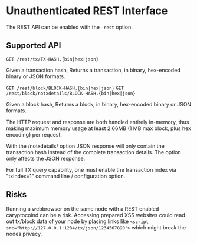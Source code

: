 Unauthenticated REST Interface
==============================

The REST API can be enabled with the `-rest` option.

Supported API
-------------
`GET /rest/tx/TX-HASH.{bin|hex|json}`

Given a transaction hash,
Returns a transaction, in binary, hex-encoded binary or JSON formats.

`GET /rest/block/BLOCK-HASH.{bin|hex|json}`
`GET /rest/block/notxdetails/BLOCK-HASH.{bin|hex|json}`

Given a block hash,
Returns a block, in binary, hex-encoded binary or JSON formats.

The HTTP request and response are both handled entirely in-memory, thus making maximum memory usage at least 2.66MB (1 MB max block, plus hex encoding) per request.

With the /notxdetails/ option JSON response will only contain the transaction hash instead of the complete transaction details. The option only affects the JSON response.

For full TX query capability, one must enable the transaction index via "txindex=1" command line / configuration option.

Risks
-------------
Running a webbrowser on the same node with a REST enabled caryptocoind can be a risk. Accessing prepared XSS websites could read out tx/block data of your node by placing links like `<script src="http://127.0.0.1:1234/tx/json/1234567890">` which might break the nodes privacy.
